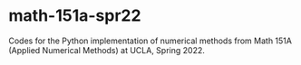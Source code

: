 # math-151a-spr22

Codes for the Python implementation of numerical methods from Math 151A (Applied Numerical Methods) at UCLA, Spring 2022.
